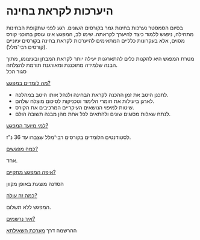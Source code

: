 # **היערכות לקראת בחינה**

     
      
בסיום הסמסטר נערכות בחינות גמר בקורסים השונים. רגע לפני שתקופת הבחינות מתחילה, ניפגש ללמוד כיצד להיערך לקראתה. שימו לב, המפגש אינו עוסק בתוכני קורס מסוים, אלא בעקרונות כלליים המתאימים להיערכות לקראת בחינה בקורסים עיוניים (קורסים רבי־מלל).

מטרת המפגש היא להקנות כלים להתארגנות יעילה יותר לקראת המבחן ובעיצומו, מתוך הבנה שלמידה מתוכננת ומאורגנת תורמת להצלחה.  
סגור הכל

[מה לומדים במפגש?](https://www.openu.ac.il/deanacademicstudies/teachandlearn/learning_skiils/pages/exam.aspx#panel80686e6c-8fd7-414a-9864-26fc4f8d2f87)

* לתכנן היטב את זמן ההכנה לקראת הבחינה ולנהל אותו היטב במהלכה.  
* לארגן ביעילות את חומרי הלימוד וטכניקות לסיכום מוצלח שלהם.  
* שיטות למיפוי הנושאים העיקריים המרכיבים את הקורס.  
* לנתח שאלות מסוגים שונים ולהתאים לכל אחת מהן מבנה תשובה הולם.

 

[למי מיועד המפגש?](https://www.openu.ac.il/deanacademicstudies/teachandlearn/learning_skiils/pages/exam.aspx#paneld5d6c884-3917-4ca2-a43f-abc92d85153f)

לסטודנטים הלומדים בקורסים רבי־מלל שצברו עד 36 נ"ז.

[כמה מפגשים?](https://www.openu.ac.il/deanacademicstudies/teachandlearn/learning_skiils/pages/exam.aspx#panel1f7f81d5-a9f5-4221-ac88-0004686e414b)

אחד.

[איפה המפגש מתקיים?](https://www.openu.ac.il/deanacademicstudies/teachandlearn/learning_skiils/pages/exam.aspx#panelbb6852c5-2941-4e5a-b852-012dc48982c4)

הסדנה מוצעת באופן מקוון 

[כמה זה עולה?](https://www.openu.ac.il/deanacademicstudies/teachandlearn/learning_skiils/pages/exam.aspx#panel0da39c1d-165f-4f44-9471-f6fb9a5185d6)

המפגש ללא תשלום.

[איך נרשמים?](https://www.openu.ac.il/deanacademicstudies/teachandlearn/learning_skiils/pages/exam.aspx#panele4ac8e86-f656-425d-9fd7-2e352332d017)

ההרשמה דרך [מערכת השאילתא](https://sso.apps.openu.ac.il/login?T_PLACE=https%3A%2F%2Fsheilta.apps.openu.ac.il%2FMain%2FOneTimeMeetings)

